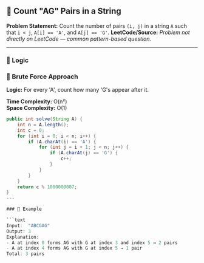 ## 📌 Count "AG" Pairs in a String

**Problem Statement:**
Count the number of pairs `(i, j)` in a string `A` such that `i < j`, `A[i] == 'A'`, and `A[j] == 'G'`.
**LeetCode/Source:** _Problem not directly on LeetCode — common pattern-based question._

---

### 🧠 Logic

### 🐢 Brute Force Approach

**Logic:** For every 'A', count how many 'G's appear after it.

**Time Complexity:** O(n²)  
**Space Complexity:** O(1)

```java
public int solve(String A) {
    int n = A.length();
    int c = 0;
    for (int i = 0; i < n; i++) {
        if (A.charAt(i) == 'A') {
            for (int j = i + 1; j < n; j++) {
                if (A.charAt(j) == 'G') {
                    c++;
                }
            }
        }
    }
    return c % 1000000007;
}
---

### 🧪 Example

```text
Input:  "ABCGAG"
Output: 3
Explanation:
- A at index 0 forms AG with G at index 3 and index 5 → 2 pairs
- A at index 4 forms AG with G at index 5 → 1 pair
Total: 3 pairs


